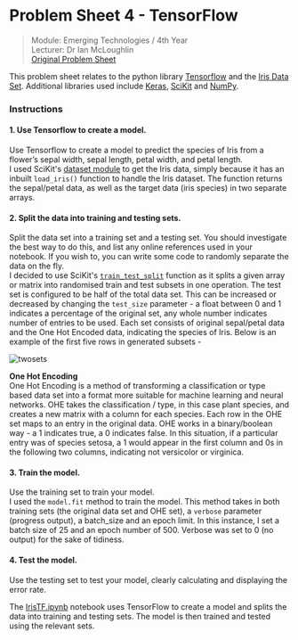 # Problem Sheet 4 - TensorFlow  

> Module: Emerging Technologies / 4th Year  
> Lecturer: Dr Ian McLoughlin  
> [Original Problem Sheet](https://github.com/emerging-technologies/emerging-technologies.github.io/blob/master/problems/tensorflow.md)  

This problem sheet relates to the python library [Tensorflow](https://www.tensorflow.org/) and the [Iris Data Set](https://archive.ics.uci.edu/ml/datasets/iris). Additional libraries used include [Keras](https://keras.io/), [SciKit](http://scikit-learn.org/stable/) and [NumPy](http://www.numpy.org/).  

### Instructions  
#### 1. Use Tensorflow to create a model.  
Use Tensorflow to create a model to predict the species of Iris from a flower’s sepal width, sepal length, petal width, and petal length.  
I used SciKit's [dataset module](http://scikit-learn.org/stable/modules/classes.html#module-sklearn.datasets) to get the Iris data, simply because it has an inbuilt `load_iris()` function to handle the Iris dataset. The function returns the sepal/petal data, as well as the target data (iris species) in two separate arrays.  

#### 2. Split the data into training and testing sets.  
Split the data set into a training set and a testing set. You should investigate the best way to do this, and list any online references used in your notebook. If you wish to, you can write some code to randomly separate the data on the fly.  
I decided to use SciKit's [`train_test_split`](http://scikit-learn.org/stable/modules/generated/sklearn.model_selection.train_test_split.html) function as it splits a given array or matrix into randomised train and test subsets in one operation. The test set is configured to be half of the total data set. This can be increased or decreased by changing the `test_size` parameter - a float between 0 and 1 indicates a percentage of the original set, any whole number indicates number of entries to be used. Each set consists of original sepal/petal data and the One Hot Encoded data, indicating the species of Iris. Below is an example of the first five rows in generated subsets -  

![twosets](https://user-images.githubusercontent.com/14957616/33153895-8d01241c-cfdc-11e7-9e5a-80e6dff3482a.JPG "Training Set and Test Set")  

**One Hot Encoding**  
One Hot Encoding is a method of transforming a classification or type based data set into a format more suitable for machine learning and neural networks. OHE takes the classification / type, in this case plant species, and creates a new matrix with a column for each species. Each row in the OHE set maps to an entry in the original data. OHE works in a  binary/boolean way - a 1 indicates true, a 0 indicates false. In this situation, if a particular entry was of species setosa, a 1 would appear in the first column and 0s in the following two columns, indicating not versicolor or virginica.  

#### 3. Train the model.  
 Use the training set to train your model.  
 I used the `model.fit` method to train the model. This method takes in both training sets (the original data set and OHE set), a `verbose` parameter (progress output), a batch_size and an epoch limit. In this instance, I set a batch size of 25 and an epoch number of 500. Verbose was set to 0 (no output) for the sake of tidiness.

#### 4. Test the model.  
 Use the testing set to test your model, clearly calculating and displaying the error rate.

The [IrisTF.ipynb](https://github.com/rebeccabernie/TensorFlowProblems/blob/master/IrisTF.ipynb) notebook uses TensorFlow to create a model and splits the data into training and testing sets. The model is then trained and tested using the relevant sets.  
